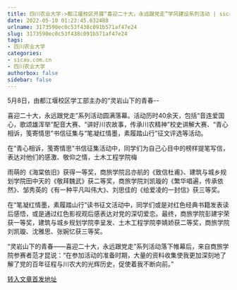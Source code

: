 ```yaml
---
title: 四川农业大学->都江堰校区开展“喜迎二十大，永远跟党走”学风建设系列活动 | sicau.com.cn
date: 2022-05-10 01:23:45.632488
urlname: 3173590ec0c53f438c091b571af47e24
slug: 3173590ec0c53f438c091b571af47e24
tags: 
- 四川农业大学
categories:
- sicau.com.cn
- 四川农业大学
authorbox: false
sidebar: false
---
```

5月8日，由都江堰校区学工部主办的“灵岩山下的青春--

喜迎二十大，永远跟党走”系列活动圆满落幕。活动历时40余天，包括“音连爱国心，歌颂雄浑举”配音大赛、“讲好川农故事，传承川农精神”校史讲解大赛、“青心相诉，笺寄情思”书信征集与“笔凝红情墨，素履踏山行”征文评选等活动。  

在“青心相诉，笺寄情思”书信征集活动中，同学们为自己心目中的榜样提笔写信，表达对他们的感激、敬仰之情，土木工程学院梅
<!--more-->
雨萌的《海棠依旧》获得一等奖，商旅学院吕亦航的《致信杜甫》、建筑与城乡规划学院田中天的《敬拜魏武》获二等奖，商旅学院刘凯璇的《繁华唱遍，传承依然》、邹秀英的《有一种平凡叫伟大》、刘思佳的《给爱凌的一封信》获三等奖。

在“笔凝红情墨，素履踏山行”读书征文活动中，同学们或是对红色经典书籍发表读后感悟，或是通过红色影视观后感表达对党的深切爱恋。最终，商旅学院彭建宇荣获一等奖，建筑与城乡规划学院李呈发、土木工程学院李婧娇获二等奖，商旅学院刘凯璇、沈雅思、张婉忆获三等奖。

“灵岩山下的青春——喜迎二十大，永远跟党走”系列活动落下帷幕后，来自商旅学院参赛者范才昆说：“在参加活动的准备时期，大量的资料收集使我更加深刻地了解了党的百年征程与川农大的光辉历史，促使着我不断向前。”



[转入文章首发地址](https://news.sicau.edu.cn/info/1078/67693.htm)